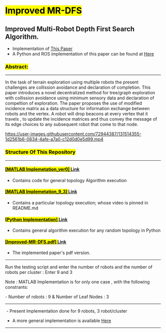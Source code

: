 # <mark>Improved MR-DFS</mark>

Improved Multi-Robot Depth First Search Algorithm.
------
- Implementation of [This Paper](https://link.springer.com/article/10.1007/s10846-015-0309-9)
- A Python and ROS implementation of this paper can be found at [Here](https://github.com/Ayush8120/Improved-MR-DFS-PX4)
### <mark>Abstract:</mark>

-----------

In the task of terrain exploration using multiple robots the present challenges are collission avoidance and declaration of completion. This paper introduces a novel decentralized method for tree/graph exploration with collission avoidance using minimum sensory data and declaration of compeltion of exploration. The paper proposes the use of modified incidence matrix as a data structure for information exchange between robots and the vertex. A robot will drop beacons at every vertex that it travels , to update the incidence matrices and thus convey the message of its edge choices to any subsequent robot that come to that node.

https://user-images.githubusercontent.com/72944387/131514355-1d2561b6-0834-4afe-a7a0-c12d0d0e5d99.mp4


### <mark>Structure Of This Repository</mark>

--------------------

#### <u><mark>[MATLAB Implemetation_ver0] </mark>[Link](https://github.com/Ayush8120/MR-DFS/tree/main/MATLAB%20Implementation_ver0)</u>
- Contains code for general topology Algorithm execution


#### <u><mark>[MATLAB Implemetation_9_3] </mark>[Link](https://github.com/Ayush8120/MR-DFS/tree/main/MATLAB%20Implementation_9_3)</u>
- Contains a particular topology execution; whose video is pinned in README.md


#### <u><mark>[Python Implementation] </mark>[Link](https://github.com/Ayush8120/MR-DFS/tree/main/Python%20Implementation)</u>
- Contains general algorithm execution for any random topology in Python


#### <u><mark>[Improved-MR-DFS.pdf] </mark>[Link](https://github.com/Ayush8120/MR-DFS/blob/main/Improved-MR-DFS.pdf)</u>
- The implemented paper's pdf version.
------------

Run the testing script and enter the number of robots and the number of robots per cluster : Enter 9 and 3

Note : MATLAB Implementation is for only one case , with the following constrants:


  - Number of robots : 9 & Number of Leaf Nodes : 3  

----------
 - Present Implementation done for 9 robots, 3 robot/cluster
 - A more general implementation is available [Here](https://github.com/Ayush8120/MR-DFS/tree/main/Python%20Implementation/Python%20Implementation_General)
----------
